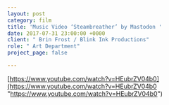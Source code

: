 ```yaml
---
layout: post
category: film
title: 'Music Video ‘Steambreather’ by Mastodon '
date: 2017-07-31 23:00:00 +0000
client: " Brin Frost / Blink Ink Productions"
role: " Art Department"
project_page: false

---
```

[https://www.youtube.com/watch?v=HEubrZV04b0](https://www.youtube.com/watch?v=HEubrZV04b0 "https://www.youtube.com/watch?v=HEubrZV04b0")